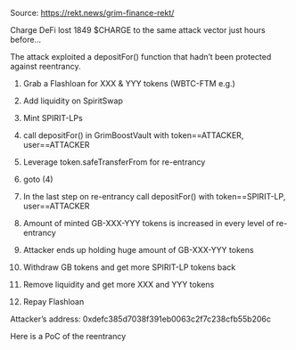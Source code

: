 Source: https://rekt.news/grim-finance-rekt/

Charge DeFi lost 1849 $CHARGE to the same attack vector just hours before…


The attack exploited a depositFor() function that hadn’t been protected against reentrancy.

1) Grab a Flashloan for XXX & YYY tokens (WBTC-FTM e.g.)

2) Add liquidity on SpiritSwap

3) Mint SPIRIT-LPs

4) call depositFor() in GrimBoostVault with token==ATTACKER, user==ATTACKER

5) Leverage token.safeTransferFrom for re-entrancy

6) goto (4)

7) In the last step on re-entrancy call depositFor() with token==SPIRIT-LP, user==ATTACKER

8) Amount of minted GB-XXX-YYY tokens is increased in every level of re-entrancy

9) Attacker ends up holding huge amount of GB-XXX-YYY tokens

10) Withdraw GB tokens and get more SPIRIT-LP tokens back

11) Remove liquidity and get more XXX and YYY tokens

12) Repay Flashloan

Attacker’s address: 0xdefc385d7038f391eb0063c2f7c238cfb55b206c


Here is a PoC of the reentrancy